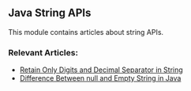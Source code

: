 ## Java String APIs

This module contains articles about string APIs.

### Relevant Articles:
- [Retain Only Digits and Decimal Separator in String](https://www.baeldung.com/java-string-retain-digits-decimal)
- [Difference Between null and Empty String in Java](https://www.baeldung.com/java-string-null-vs-empty)
